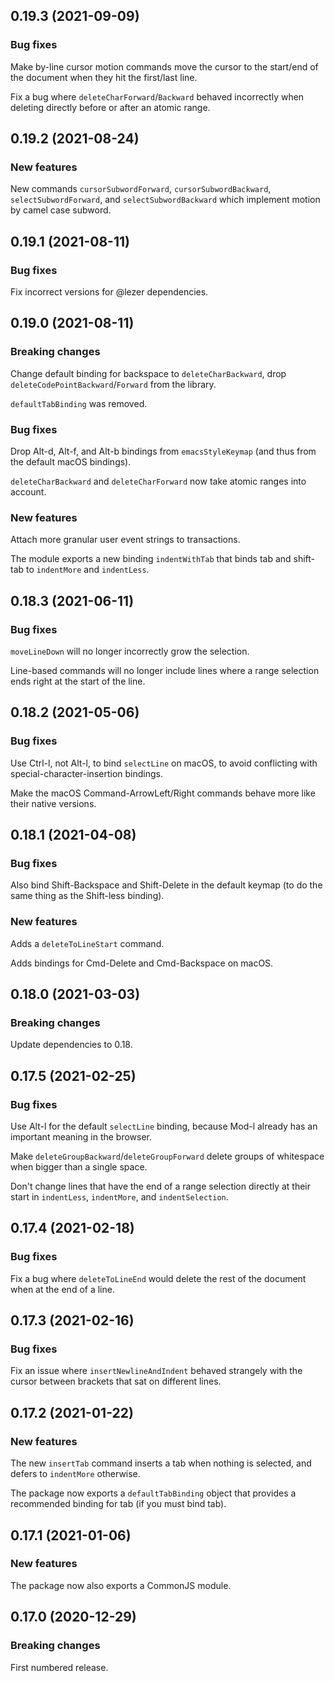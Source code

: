 ## 0.19.3 (2021-09-09)

### Bug fixes

Make by-line cursor motion commands move the cursor to the start/end of the document when they hit the first/last line.

Fix a bug where `deleteCharForward`/`Backward` behaved incorrectly when deleting directly before or after an atomic range.

## 0.19.2 (2021-08-24)

### New features

New commands `cursorSubwordForward`, `cursorSubwordBackward`, `selectSubwordForward`, and `selectSubwordBackward` which implement motion by camel case subword.

## 0.19.1 (2021-08-11)

### Bug fixes

Fix incorrect versions for @lezer dependencies.

## 0.19.0 (2021-08-11)

### Breaking changes

Change default binding for backspace to `deleteCharBackward`, drop `deleteCodePointBackward`/`Forward` from the library.

`defaultTabBinding` was removed.

### Bug fixes

Drop Alt-d, Alt-f, and Alt-b bindings from `emacsStyleKeymap` (and thus from the default macOS bindings).

`deleteCharBackward` and `deleteCharForward` now take atomic ranges into account.

### New features

Attach more granular user event strings to transactions.

The module exports a new binding `indentWithTab` that binds tab and shift-tab to `indentMore` and `indentLess`.

## 0.18.3 (2021-06-11)

### Bug fixes

`moveLineDown` will no longer incorrectly grow the selection.

Line-based commands will no longer include lines where a range selection ends right at the start of the line.

## 0.18.2 (2021-05-06)

### Bug fixes

Use Ctrl-l, not Alt-l, to bind `selectLine` on macOS, to avoid conflicting with special-character-insertion bindings.

Make the macOS Command-ArrowLeft/Right commands behave more like their native versions.

## 0.18.1 (2021-04-08)

### Bug fixes

Also bind Shift-Backspace and Shift-Delete in the default keymap (to do the same thing as the Shift-less binding).

### New features

Adds a `deleteToLineStart` command.

Adds bindings for Cmd-Delete and Cmd-Backspace on macOS.

## 0.18.0 (2021-03-03)

### Breaking changes

Update dependencies to 0.18.

## 0.17.5 (2021-02-25)

### Bug fixes

Use Alt-l for the default `selectLine` binding, because Mod-l already has an important meaning in the browser.

Make `deleteGroupBackward`/`deleteGroupForward` delete groups of whitespace when bigger than a single space.

Don't change lines that have the end of a range selection directly at their start in `indentLess`, `indentMore`, and `indentSelection`.

## 0.17.4 (2021-02-18)

### Bug fixes

Fix a bug where `deleteToLineEnd` would delete the rest of the document when at the end of a line.

## 0.17.3 (2021-02-16)

### Bug fixes

Fix an issue where `insertNewlineAndIndent` behaved strangely with the cursor between brackets that sat on different lines.

## 0.17.2 (2021-01-22)

### New features

The new `insertTab` command inserts a tab when nothing is selected, and defers to `indentMore` otherwise.

The package now exports a `defaultTabBinding` object that provides a recommended binding for tab (if you must bind tab).

## 0.17.1 (2021-01-06)

### New features

The package now also exports a CommonJS module.

## 0.17.0 (2020-12-29)

### Breaking changes

First numbered release.

